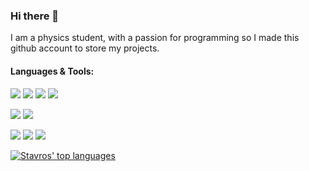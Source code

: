 ### Hi there 👋
I am a physics student, with a passion for programming so I made this github account to store my projects.

#### Languages & Tools:

<p align='left'>
  <img src="https://img.shields.io/badge/Python-FFD43B?style=for-the-badge&logo=python&logoColor=darkgreen" /> <!--Python-->
  <img src="https://img.shields.io/badge/Numpy-777BB4?style=for-the-badge&logo=numpy&logoColor=white" /> <!--numpy-->
  <img src="https://img.shields.io/badge/Pandas-2C2D72?style=for-the-badge&logo=pandas&logoColor=white" /> <!--pandas-->
  <img src="https://img.shields.io/badge/scikit_learn-F7931E?style=for-the-badge&logo=scikit-learn&logoColor=white" /> <!--sklearn-->
</p>
<p align='left'>
  <img src="https://img.shields.io/badge/Jupyter-F37626.svg?&style=for-the-badge&logo=Jupyter&logoColor=white" /> <!--JN-->
  <img src="https://img.shields.io/badge/Markdown-000000?style=for-the-badge&logo=markdown&logoColor=white" /> <!--md-->
 
</p>

<p align='left'>
  <img src="https://img.shields.io/badge/JavaScript-323330?style=for-the-badge&logo=javascript&logoColor=F7DF1E" /> <!--JS-->
  <img src="https://img.shields.io/badge/HTML5-E34F26?style=for-the-badge&logo=html5&logoColor=white" /> <!--html-->
  <img src="https://img.shields.io/badge/CSS3-1572B6?style=for-the-badge&logo=css3&logoColor=white" /> <!--css-->
</p>


[![Stavros' top languages](https://github-readme-stats.vercel.app/api/top-langs/?username=Stav-Kr&theme=green-black&layout=compact)](https://github.com/Stav-Kr/github-readme-stats)
<!--![Stav-Kr's GitHub stats](https://github-readme-stats.vercel.app/api?username=Stav-Kr&show_icons=true)
<!--
**Stav-Kr/Stav-Kr** is a ✨ _special_ ✨ repository because its `README.md` (this file) appears on your GitHub profile.

Here are some ideas to get you started:

- 🔭 I’m currently working on ...
- 🌱 I’m currently learning ...
- 👯 I’m looking to collaborate on ...
- 🤔 I’m looking for help with ...
- 💬 Ask me about ...
- 📫 How to reach me: ...
- 😄 Pronouns: ...
- ⚡ Fun fact: ...
-->
